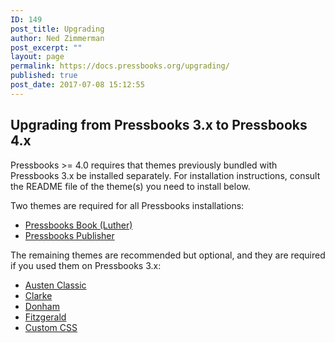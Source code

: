 ```yaml
---
ID: 149
post_title: Upgrading
author: Ned Zimmerman
post_excerpt: ""
layout: page
permalink: https://docs.pressbooks.org/upgrading/
published: true
post_date: 2017-07-08 15:12:55
---
```

## Upgrading from Pressbooks 3.x to Pressbooks 4.x

Pressbooks >= 4.0 requires that themes previously bundled with Pressbooks 3.x be installed separately. For installation instructions, consult the README file of the theme(s) you need to install below.

Two themes are required for all Pressbooks installations:

*   [Pressbooks Book (Luther)][1]
*   [Pressbooks Publisher][2]

The remaining themes are recommended but optional, and they are required if you used them on Pressbooks 3.x:

*   [Austen Classic][3]
*   [Clarke][4]
*   [Donham][5]
*   [Fitzgerald][6]
*   [Custom CSS][7]

 [1]: https://github.com/pressbooks/pressbooks-book
 [2]: https://github.com/pressbooks/pressbooks-publisher
 [3]: https://github.com/pressbooks/pressbooks-austenclassic
 [4]: https://github.com/pressbooks/pressbooks-clarke
 [5]: https://github.com/pressbooks/pressbooks-donham
 [6]: https://github.com/pressbooks/pressbooks-fitzgerald
 [7]: https://github.com/pressbooks/pressbooks-custom-css